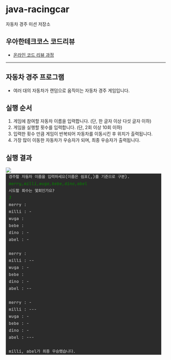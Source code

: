 # java-racingcar

자동차 경주 미션 저장소

## 우아한테크코스 코드리뷰

- [온라인 코드 리뷰 과정](https://github.com/woowacourse/woowacourse-docs/blob/master/maincourse/README.md)

---
## 자동차 경주 프로그램

- 여러 대의 자동차가 랜덤으로 움직이는 자동차 경주 게임입니다.

## 실행 순서
1. 게임에 참여할 자동차 이름을 입력합니다. (단, 한 글자 이상 다섯 글자 이하)
2. 게임을 실행할 횟수를 입력합니다. (단, 2회 이상 10회 이하)
3. 입력한 횟수 만큼 게임이 반복되어 자동차를 이동시킨 후 위치가 출력됩니다.
4. 가장 많이 이동한 자동차가 우승자가 되며, 최종 우승자가 출력됩니다.

## 실행 결과
![](../Downloads/ezgif.com-video-to-gif.gif)
![img.png](img.png)
